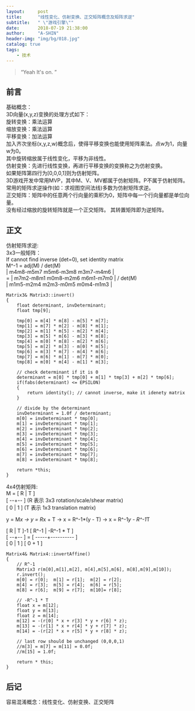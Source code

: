 ```yaml
---
layout:     post
title:      "线性变化、仿射变换、正交矩阵概念及矩阵求逆"
subtitle:   " \"游戏引擎\""
date:       2018-07-19 21:38:00
author:     "A-SHIN"
header-img: "img/bg/018.jpg"
catalog: true
tags:
    - 技术
---
```


> “Yeah It's on. ”

## 前言
基础概念：  
3D向量(x,y,z)变换的处理方式如下：  
旋转变换：乘法运算  
缩放变换：乘法运算  
平移变换：加法运算  
加入齐次坐标(x,y,z,w)概念后，使得平移变换也能使用矩阵乘法。点w为1，向量w为0。  
其中旋转缩放属于线性变化，平移为非线性。  
仿射变换：先进行线性变换，再进行平移变换的变换称之为仿射变换。  
如果矩阵第四行为[0,0,0,1]则为仿射矩阵。  
3D游戏开发中常用MVP，其中M、V、MV都属于仿射矩阵。P不属于仿射矩阵。常用的矩阵求逆操作(如：求视图空间法线)多数为仿射矩阵求逆。  
正交矩阵：矩阵中的任意两个行向量的乘积为0，矩阵中每一个行向量都是单位向量。  
没有经过缩放的旋转矩阵就是一个正交矩阵。 其转置矩阵即为逆矩阵。 
## 正文  
仿射矩阵求逆:  
3x3一般矩阵：  
If cannot find inverse (det=0), set identity matrix  
M^-1 = adj(M) / det(M)  
       | m4m8-m5m7  m5m6-m3m8  m3m7-m4m6 |  
     = | m7m2-m8m1  m0m8-m2m6  m6m1-m7m0 | / det(M)  
       | m1m5-m2m4  m2m3-m0m5  m0m4-m1m3 |  
```
Matrix3& Matrix3::invert()
{
    float determinant, invDeterminant;
    float tmp[9];

    tmp[0] = m[4] * m[8] - m[5] * m[7];
    tmp[1] = m[7] * m[2] - m[8] * m[1];
    tmp[2] = m[1] * m[5] - m[2] * m[4];
    tmp[3] = m[5] * m[6] - m[3] * m[8];
    tmp[4] = m[0] * m[8] - m[2] * m[6];
    tmp[5] = m[2] * m[3] - m[0] * m[5];
    tmp[6] = m[3] * m[7] - m[4] * m[6];
    tmp[7] = m[6] * m[1] - m[7] * m[0];
    tmp[8] = m[0] * m[4] - m[1] * m[3];

    // check determinant if it is 0
    determinant = m[0] * tmp[0] + m[1] * tmp[3] + m[2] * tmp[6];
    if(fabs(determinant) <= EPSILON)
    {
        return identity(); // cannot inverse, make it idenety matrix
    }

    // divide by the determinant
    invDeterminant = 1.0f / determinant;
    m[0] = invDeterminant * tmp[0];
    m[1] = invDeterminant * tmp[1];
    m[2] = invDeterminant * tmp[2];
    m[3] = invDeterminant * tmp[3];
    m[4] = invDeterminant * tmp[4];
    m[5] = invDeterminant * tmp[5];
    m[6] = invDeterminant * tmp[6];
    m[7] = invDeterminant * tmp[7];
    m[8] = invDeterminant * tmp[8];

    return *this;
}
```
4x4仿射矩阵:  
M = [ R | T ]  
    [ --+-- ]    (R 表示 3x3 rotation/scale/shear matrix)  
    [ 0 | 1 ]    (T 表示 1x3 translation matrix)  

y = M*x  ->  y = R*x + T  ->  x = R^-1*(y - T)  ->  x = R^-1*y - R^-1*T  

  [ R | T ]-1   [ R^-1 | -R^-1 * T ]  
  [ --+-- ]   = [ -----+---------- ]  
  [ 0 | 1 ]     [  0   +     1     ]  
  
```
Matrix4& Matrix4::invertAffine()
{
    // R^-1
    Matrix3 r(m[0],m[1],m[2], m[4],m[5],m[6], m[8],m[9],m[10]);
    r.invert();
    m[0] = r[0];  m[1] = r[1];  m[2] = r[2];
    m[4] = r[3];  m[5] = r[4];  m[6] = r[5];
    m[8] = r[6];  m[9] = r[7];  m[10]= r[8];

    // -R^-1 * T
    float x = m[12];
    float y = m[13];
    float z = m[14];
    m[12] = -(r[0] * x + r[3] * y + r[6] * z);
    m[13] = -(r[1] * x + r[4] * y + r[7] * z);
    m[14] = -(r[2] * x + r[5] * y + r[8] * z);

    // last row should be unchanged (0,0,0,1)
    //m[3] = m[7] = m[11] = 0.0f;
    //m[15] = 1.0f;

    return * this;
}
```

## 后记
容易混淆概念：线性变化、仿射变换、正交矩阵
